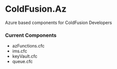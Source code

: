 # ColdFusion.Az
Azure based components for ColdFusion Developers


### Current Components

- azFunctions.cfc
- ims.cfc
- keyVault.cfc
- queue.cfc
